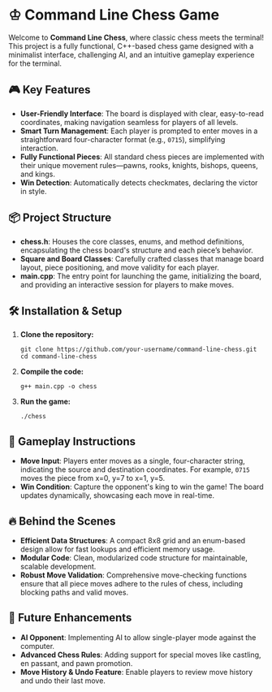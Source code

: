 <h1>♔ Command Line Chess Game</h1>

<p>
  Welcome to <strong>Command Line Chess</strong>, where classic chess meets the terminal! This project is a fully functional, C++-based chess game designed with a minimalist interface, challenging AI, and an intuitive gameplay experience for the terminal.
</p>

<h2>🎮 Key Features</h2>

<ul>
  <li><strong>User-Friendly Interface</strong>: The board is displayed with clear, easy-to-read coordinates, making navigation seamless for players of all levels.</li>
  <li><strong>Smart Turn Management</strong>: Each player is prompted to enter moves in a straightforward four-character format (e.g., <code>0715</code>), simplifying interaction.</li>
  <li><strong>Fully Functional Pieces</strong>: All standard chess pieces are implemented with their unique movement rules—pawns, rooks, knights, bishops, queens, and kings.</li>
  <li><strong>Win Detection</strong>: Automatically detects checkmates, declaring the victor in style.</li>
</ul>

<h2>📦 Project Structure</h2>

<ul>
  <li><b>chess.h</b>: Houses the core classes, enums, and method definitions, encapsulating the chess board's structure and each piece’s behavior.</li>
  <li><b>Square and Board Classes</b>: Carefully crafted classes that manage board layout, piece positioning, and move validity for each player.</li>
  <li><b>main.cpp</b>: The entry point for launching the game, initializing the board, and providing an interactive session for players to make moves.</li>
</ul>

<h2>🛠️ Installation & Setup</h2>

<ol>
  <li><strong>Clone the repository:</strong>
    <pre><code>git clone https://github.com/your-username/command-line-chess.git
cd command-line-chess</code></pre>
  </li>
  <li><strong>Compile the code:</strong>
    <pre><code>g++ main.cpp -o chess</code></pre>
  </li>
  <li><strong>Run the game:</strong>
    <pre><code>./chess</code></pre>
  </li>
</ol>

<h2>👾 Gameplay Instructions</h2>

<ul>
  <li><strong>Move Input</strong>: Players enter moves as a single, four-character string, indicating the source and destination coordinates. For example, <code>0715</code> moves the piece from x=0, y=7 to x=1, y=5.</li>
  <li><strong>Win Condition</strong>: Capture the opponent's king to win the game! The board updates dynamically, showcasing each move in real-time.</li>
</ul>

<h2>🔥 Behind the Scenes</h2>

<ul>
  <li><strong>Efficient Data Structures</strong>: A compact 8x8 grid and an enum-based design allow for fast lookups and efficient memory usage.</li>
  <li><strong>Modular Code</strong>: Clean, modularized code structure for maintainable, scalable development.</li>
  <li><strong>Robust Move Validation</strong>: Comprehensive move-checking functions ensure that all piece moves adhere to the rules of chess, including blocking paths and valid moves.</li>
</ul>

<h2>🚀 Future Enhancements</h2>

<ul>
  <li><strong>AI Opponent</strong>: Implementing AI to allow single-player mode against the computer.</li>
  <li><strong>Advanced Chess Rules</strong>: Adding support for special moves like castling, en passant, and pawn promotion.</li>
  <li><strong>Move History & Undo Feature</strong>: Enable players to review move history and undo their last move.</li>
</ul>
